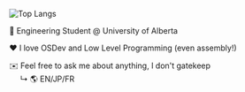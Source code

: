  ![Top Langs](https://github-readme-stats.vercel.app/api/top-langs/?username=UrSugoiAngel&hide=javascript,css,scss,html&exclude_repo=rratos&theme=tokyonight)

🏫 Engineering Student @ University of Alberta

❤️ I love OSDev and Low Level Programming (even assembly!)

✉️ Feel free to ask me about anything, I don't gatekeep
<br>&nbsp;&nbsp;&nbsp;&nbsp;&nbsp;↳ 🌎 EN/JP/FR


<!--
**UrSugoiAngel/UrSugoiAngel** is a ✨ _special_ ✨ repository because its `README.md` (this file) appears on your GitHub profile.

Here are some ideas to get you started:

- 🔭 I’m currently working on ...
- 🌱 I’m currently learning ...
- 👯 I’m looking to collaborate on ...
- 🤔 I’m looking for help with ...
- 💬 Ask me about ...
- 📫 How to reach me: ...
- 😄 Pronouns: ...
- ⚡ Fun fact: ...
-->
